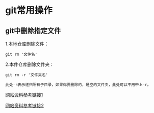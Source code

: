 # git常用操作

git中删除指定文件
-
1.本地仓库删除文件：

	git rm '文件名'

2.本件仓库删除文件夹：

	git rm -r '文件夹名'
	
	此处-r表示递归所有子目录，如果你要删除的，是空的文件夹，此处可以不用带上-r。


[网站资料参考链接1](http://blog.csdn.net/u014345282/article/details/49943801)

[网站资料参考链接2](https://www.cnblogs.com/sloong/p/5857303.html)
